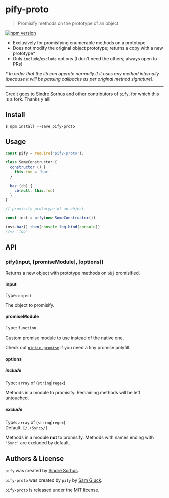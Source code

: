 # pify-proto

> Promisify methods on the prototype of an object

<a href="http://badge.fury.io/js/pify-proto"><img alt="npm version" src="https://badge.fury.io/js/pify-proto.svg"></a>

- Exclusively for promisfying enumerable methods on a prototype
- Does not modify the original object prototype; returns a copy with a new prototype*
- Only `include`/`exclude` options (I don't need the others; always open to PRs)

_* In order that the lib can operate normally if it uses any method internally
(because it will be passing callbacks as per original method signature)._

---

Credit goes to [Sindre Sorhus](http://sindresorhus.com)
and other contributors of [`pify`](https://github.com/sindresorhus/pify),
for which this is a fork. Thanks y'all!

## Install

```
$ npm install --save pify-proto
```

## Usage

```js
const pify = require('pify-proto');

class SomeConstructor {
  constructor () {
    this.foo = 'bar'
  }
  
  baz (cb) {
    cb(null, this.foo)
  }
}

// promisify prototype of an object

const inst = pify(new SomeConstructor())

inst.baz().then(console.log.bind(console))
//=> 'foo'
```

## API

### pify(input, [promiseModule], [options])

Returns a new object with prototype methods on `obj` promisified.

#### input

Type: `object`

The object to promisify.

#### promiseModule

Type: `function`

Custom promise module to use instead of the native one.

Check out [`pinkie-promise`](https://github.com/floatdrop/pinkie-promise) if you need a tiny promise polyfill.

#### options

##### include

Type: `array` of (`string`|`regex`)

Methods in a module to promisify. Remaining methods will be left untouched.

##### exclude

Type: `array` of (`string`|`regex`)<br>
Default: `[/.+Sync$/]`

Methods in a module **not** to promisify. Methods with names ending with `'Sync'` are excluded by default.

## Authors & License

`pify` was created by [Sindre Sorhus](http://sindresorhus.com).

`pify-proto` was created by `pify` by [Sam Gluck](https://twitter.com/sdgluck).

`pify-proto` is released under the MIT license.
